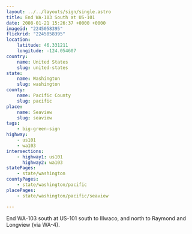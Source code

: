 ```yaml
---
layout: ../../layouts/sign/single.astro
title: End WA-103 South at US-101
date: 2008-01-21 15:26:37 +0000 +0000
imageid: "2245058395"
flickrid: "2245058395"
location:
    latitude: 46.331211
    longitude: -124.054607
country:
    name: United States
    slug: united-states
state:
    name: Washington
    slug: washington
county:
    name: Pacific County
    slug: pacific
place:
    name: Seaview
    slug: seaview
tags:
    - big-green-sign
highway:
    - us101
    - wa103
intersections:
    - highway1: us101
      highway2: wa103
statePages:
    - state/washington
countyPages:
    - state/washington/pacific
placePages:
    - state/washington/pacific/seaview

---
```

End WA-103 south at US-101 south to Illwaco, and north to Raymond and Longview (via WA-4).